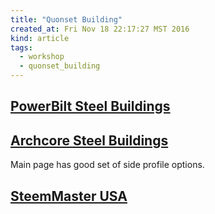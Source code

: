 ```yaml
---
title: "Quonset Building"
created_at: Fri Nov 18 22:17:27 MST 2016
kind: article
tags:
  - workshop
  - quonset_building
---
```


## <a href="http://powerbiltbuildings.com/" target="_blank">PowerBilt Steel Buildings</a>

## <a href="http://www.archcore.com/" target="_blank">Archcore Steel Buildings</a>

Main page has good set of side profile options.

## <a href="http://www.steelmasterusa.com/" target="_blank">SteemMaster USA</a>



<!--
html boilerplate
<a href="" target="_blank"></a>
<a name=""></a>
<img src="" width="400px">
<ul>
  <li></li>
</ul>
<pre>
</pre>
<pre><code>
</code></pre>
<math xmlns='http://www.w3.org/1998/Math/MathML' display='block'>
</math>
-->
